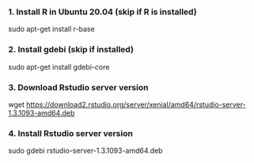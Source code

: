 
### 1. Install R in Ubuntu 20.04 (skip if R is installed)
sudo apt-get install r-base

### 2. Install gdebi (skip if installed)

sudo apt-get install gdebi-core

### 3. Download Rstudio server version
wget https://download2.rstudio.org/server/xenial/amd64/rstudio-server-1.3.1093-amd64.deb

### 4. Install Rstudio server version 
sudo gdebi rstudio-server-1.3.1093-amd64.deb
